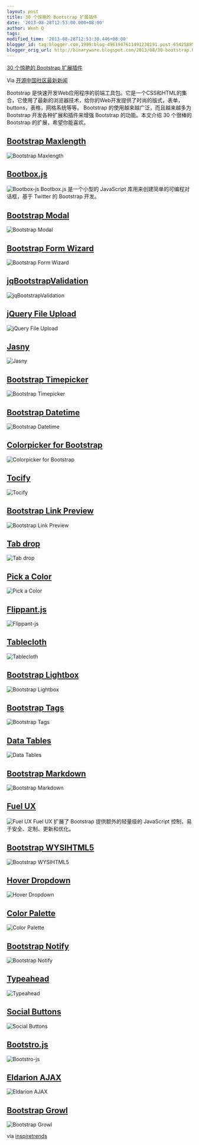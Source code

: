 ```yaml
---
layout: post
title: 30 个惊艳的 Bootstrap 扩展插件
date: '2013-08-28T12:53:00.000+08:00'
author: Wenh Q
tags:
modified_time: '2013-08-28T12:53:30.446+08:00'
blogger_id: tag:blogger.com,1999:blog-4961947611491238191.post-6542589572980917128
blogger_orig_url: http://binaryware.blogspot.com/2013/08/30-bootstrap.html
---
```


[
30 个惊艳的 Bootstrap
扩展插件](http://www.oschina.net/news/43645/30-amazing-plugins-extend-twitter-bootstrap)

Via [开源中国社区最新新闻](http://www.oschina.net/?from=rss)

Bootstrap
是快速开发Web应用程序的前端工具包。它是一个CSS和HTML的集合，它使用了最新的浏览器技术，给你的Web开发提供了时尚的版式，表单，buttons，表格，网格系统等等。
Bootstrap 的使用越来越广泛，而且越来越多为 Bootstrap
开发各种扩展和插件来增强 Bootstrap 的功能。本文介绍 30 个很棒的
Bootstrap 的扩展，希望你能喜欢。

[Bootstrap Maxlength](http://mimo84.github.io/bootstrap-maxlength/)
-------------------------------------------------------------------

![Bootstrap
Maxlength](http://static.oschina.net/uploads/img/201308/28085526_Nv1c.jpg)


[Bootbox.js](http://www.oschina.net/p/bootbox)
----------------------------------------------

![Bootbox-js](http://static.oschina.net/uploads/img/201308/28085526_gxKZ.jpg)
Bootbox.js 是一个小型的 JavaScript 库用来创建简单的可编程对话框，基于
Twitter 的 Bootstrap 开发。


[Bootstrap Modal](http://jschr.github.io/bootstrap-modal/)
----------------------------------------------------------

![Bootstrap
Modal](http://static.oschina.net/uploads/img/201308/28085526_oNPy.jpg)


[Bootstrap Form Wizard](http://www.panopta.com/2013/02/06/bootstrap-application-wizard/)
----------------------------------------------------------------------------------------

![Bootstrap Form
Wizard](http://static.oschina.net/uploads/img/201308/28085526_8YrW.jpg)


[jqBootstrapValidation](http://reactiveraven.github.io/jqBootstrapValidation/)
------------------------------------------------------------------------------

![jqBootstrapValidation](http://static.oschina.net/uploads/img/201308/28085527_iO4V.jpg)


[jQuery File Upload](http://blueimp.github.io/jQuery-File-Upload/)
------------------------------------------------------------------

![jQuery File
Upload](http://static.oschina.net/uploads/img/201308/28085527_j82U.jpg)


[Jasny](http://jasny.github.io/bootstrap/index.html)
----------------------------------------------------

![Jasny](http://static.oschina.net/uploads/img/201308/28085527_ta2g.jpg)


[Bootstrap Timepicker](http://jdewit.github.io/bootstrap-timepicker/)
---------------------------------------------------------------------

![Bootstrap
Timepicker](http://static.oschina.net/uploads/img/201308/28085528_S0bY.jpg)


[Bootstrap Datetime](http://tarruda.github.io/bootstrap-datetimepicker/)
------------------------------------------------------------------------

![Bootstrap
Datetime](http://static.oschina.net/uploads/img/201308/28085528_Qznt.jpg)


[Colorpicker for Bootstrap](http://xaguilars.github.io/bootstrap-colorpicker/)
------------------------------------------------------------------------------

![Colorpicker for
Bootstrap](http://static.oschina.net/uploads/img/201308/28085528_myUt.jpg)


[Tocify](http://gregfranko.com/jquery.tocify.js/)
-------------------------------------------------

![Tocify](http://static.oschina.net/uploads/img/201308/28085529_So1Q.jpg)


[Bootstrap Link Preview](http://romainpiel.com/linkpreview/)
------------------------------------------------------------

![Bootstrap Link
Preview](http://static.oschina.net/uploads/img/201308/28085529_PxCV.jpg)


[Tab drop](http://www.eyecon.ro/bootstrap-tabdrop/)
---------------------------------------------------

![Tab
drop](http://static.oschina.net/uploads/img/201308/28085530_cLhL.jpg)


[Pick a Color](http://lauren.github.io/pick-a-color/)
-----------------------------------------------------

![Pick a
Color](http://static.oschina.net/uploads/img/201308/28085530_IVVb.jpg)


[Flippant.js](http://labs.mintchaos.com/flippant.js/)
-----------------------------------------------------

![Flippant-js](http://static.oschina.net/uploads/img/201308/28085531_84Sm.jpg)


[Tablecloth](http://tableclothjs.com/)
--------------------------------------

![Tablecloth](http://static.oschina.net/uploads/img/201308/28085531_t3EU.jpg)


[Bootstrap Lightbox](http://jbutz.github.io/bootstrap-lightbox/)
----------------------------------------------------------------

![Bootstrap
Lightbox](http://static.oschina.net/uploads/img/201308/28085531_pBvZ.jpg)


[Bootstrap Tags](http://maxwells.github.io/bootstrap-tags.html)
---------------------------------------------------------------

![Bootstrap
Tags](http://static.oschina.net/uploads/img/201308/28085532_umct.jpg)


[Data Tables](http://www.datatables.net/blog/Twitter_Bootstrap_2)
-----------------------------------------------------------------

![Data
Tables](http://static.oschina.net/uploads/img/201308/28085532_ZmqK.jpg)


[Bootstrap Markdown](http://toopay.github.io/bootstrap-markdown/)
-----------------------------------------------------------------

![Bootstrap
Markdown](http://static.oschina.net/uploads/img/201308/28085532_tfJf.jpg)


[Fuel UX](http://www.oschina.net/p/fuelux)
------------------------------------------

![Fuel
UX](http://static.oschina.net/uploads/img/201308/28085533_0cmA.jpg)
Fuel UX 扩展了 Bootstrap 提供额外的轻量级的 JavaScript
控制，易于安全、定制、更新和优化。


[Bootstrap WYSIHTML5](http://www.oschina.net/p/bootstrap-wysihtml5)
-------------------------------------------------------------------

![Bootstrap
WYSIHTML5](http://static.oschina.net/uploads/img/201308/28085533_Fdzt.jpg)


[Hover Dropdown](http://cameronspear.com/demos/twitter-bootstrap-hover-dropdown/)
---------------------------------------------------------------------------------

![Hover
Dropdown](http://static.oschina.net/uploads/img/201308/28085534_93aE.jpg)


[Color Palette](http://extremefe.github.io/bootstrap-colorpalette/)
-------------------------------------------------------------------

![Color
Palette](http://static.oschina.net/uploads/img/201308/28085534_qCA3.jpg)


[Bootstrap Notify](http://goodybag.github.io/bootstrap-notify/)
---------------------------------------------------------------

![Bootstrap
Notify](http://static.oschina.net/uploads/img/201308/28085535_NS7T.jpg)


[Typeahead](http://twitter.github.io/typeahead.js/)
---------------------------------------------------

![Typeahead](http://static.oschina.net/uploads/img/201308/28085535_ZuJY.jpg)


[Social Buttons](http://noizwaves.github.io/bootstrap-social-buttons/)
----------------------------------------------------------------------

![Social
Buttons](http://static.oschina.net/uploads/img/201308/28085535_KMVY.jpg)


[Bootstro.js](http://clu3.github.io/bootstro.js/)
-------------------------------------------------

![Bootstro-js](http://static.oschina.net/uploads/img/201308/28085536_5Rve.jpg)


[Eldarion AJAX](http://uk013.gondor.co/)
----------------------------------------

![Eldarion
AJAX](http://static.oschina.net/uploads/img/201308/28085536_9xMF.jpg)


[Bootstrap Growl](https://github.com/ifightcrime/bootstrap-growl)
-----------------------------------------------------------------

![Bootstrap
Growl](http://static.oschina.net/uploads/img/201308/28085536_Kt3d.jpg)

via
[inspiretrends](http://inspiretrends.com/30-amazing-plugins-extend-twitter-bootstrap/)
